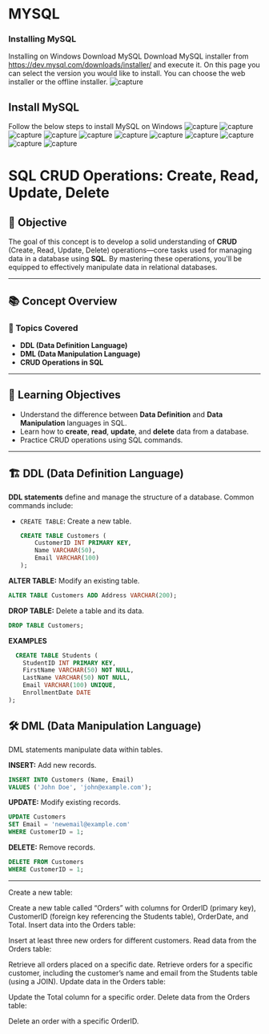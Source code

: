 # MYSQL
### Installing MySQL

Installing on Windows
Download MySQL
Download MySQL installer from https://dev.mysql.com/downloads/installer/ and execute it. On this page you can select the version you would like to install. You can choose the web installer or the offline installer.
![capture](https://github.com/eyobed7/MYSQL/blob/main/Capture1.PNG)

## Install MySQL
Follow the below steps to install MySQL on Windows
![capture](https://github.com/eyobed7/MYSQL/blob/main/Capture2.PNG)
![capture](https://github.com/eyobed7/MYSQL/blob/main/Capture3.PNG)
![capture](https://github.com/eyobed7/MYSQL/blob/main/Capture4.PNG)
![capture](https://github.com/eyobed7/MYSQL/blob/main/Capture5.PNG)
![capture](https://github.com/eyobed7/MYSQL/blob/main/Capture6.PNG)
![capture](https://github.com/eyobed7/MYSQL/blob/main/Capture7.PNG)
![capture](https://github.com/eyobed7/MYSQL/blob/main/Capture8.PNG)
![capture](https://github.com/eyobed7/MYSQL/blob/main/Capture9.PNG)
![capture](https://github.com/eyobed7/MYSQL/blob/main/Capture10.PNG)
![capture](https://github.com/eyobed7/MYSQL/blob/main/Capture11.PNG)
![capture](https://github.com/eyobed7/MYSQL/blob/main/Capture12.PNG)

# SQL CRUD Operations: Create, Read, Update, Delete

## 📘 Objective

The goal of this concept is to develop a solid understanding of **CRUD** (Create, Read, Update, Delete) operations—core tasks used for managing data in a database using **SQL**. By mastering these operations, you'll be equipped to effectively manipulate data in relational databases.

---

## 📚 Concept Overview

### 🔑 Topics Covered

- **DDL (Data Definition Language)**
- **DML (Data Manipulation Language)**
- **CRUD Operations in SQL**

---

## 🎯 Learning Objectives

- Understand the difference between **Data Definition** and **Data Manipulation** languages in SQL.
- Learn how to **create**, **read**, **update**, and **delete** data from a database.
- Practice CRUD operations using SQL commands.

---

## 🏗️ DDL (Data Definition Language)

**DDL statements** define and manage the structure of a database. Common commands include:

- `CREATE TABLE`: Create a new table.

  ```sql
  CREATE TABLE Customers (
      CustomerID INT PRIMARY KEY,
      Name VARCHAR(50),
      Email VARCHAR(100)
  );
  ```
**ALTER TABLE:** Modify an existing table.

```sql
ALTER TABLE Customers ADD Address VARCHAR(200);
```

**DROP TABLE:** Delete a table and its data.

```sql
DROP TABLE Customers;
```
**EXAMPLES**

```sql
  CREATE TABLE Students (
    StudentID INT PRIMARY KEY,
    FirstName VARCHAR(50) NOT NULL,
    LastName VARCHAR(50) NOT NULL,
    Email VARCHAR(100) UNIQUE,
    EnrollmentDate DATE
);

```
## 🛠️ DML (Data Manipulation Language)

DML statements manipulate data within tables.

**INSERT:** Add new records.

```sql
INSERT INTO Customers (Name, Email)
VALUES ('John Doe', 'john@example.com');
```
**UPDATE:** Modify existing records.

```sql
UPDATE Customers
SET Email = 'newemail@example.com'
WHERE CustomerID = 1;
```
**DELETE:** Remove records.

```sql
DELETE FROM Customers
WHERE CustomerID = 1;
```
---
Create a new table:

Create a new table called “Orders” with columns for OrderID (primary key), CustomerID (foreign key referencing the Students table), OrderDate, and Total.
Insert data into the Orders table:

Insert at least three new orders for different customers.
Read data from the Orders table:

Retrieve all orders placed on a specific date.
Retrieve orders for a specific customer, including the customer’s name and email from the Students table (using a JOIN).
Update data in the Orders table:

Update the Total column for a specific order.
Delete data from the Orders table:

Delete an order with a specific OrderID.
